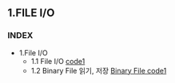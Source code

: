## 1.FILE I/O
### INDEX
* 1.File I/O
    * 1.1 File I/O [code1](https://github.com/csbyun-data/CPP-Pro/blob/main/chap03/File/File_IO1.cpp)
    * 1.2 Binary File 읽기, 저장  [Binary File code1](https://github.com/csbyun-data/CPP-Pro/blob/main/chap03/File/Binary_File1.cpp)
